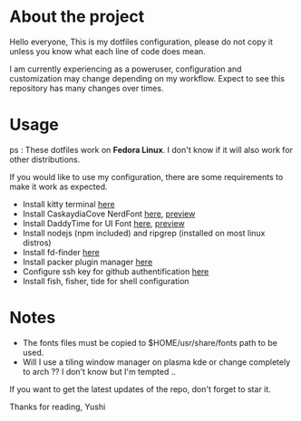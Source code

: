 # About the project
Hello everyone,
This is my dotfiles configuration, please do not copy it unless you know what
each line of code does mean.

I am currently experiencing as a poweruser, configuration and customization
may change depending on my workflow. Expect to see this repository has many
changes over times.

# Usage

ps : These dotfiles work on **Fedora Linux**. I don't know if it will
also work for other distributions.

If you would like to use my configuration, there are some requirements to make
it work as expected.

- Install kitty terminal [here](https://sw.kovidgoyal.net/kitty/binary/)
- Install CaskaydiaCove NerdFont [here](https://github.com/ryanoasis/nerd-fonts/releases/download/v3.0.2/CascadiaCode.zip),
 [preview](https://www.programmingfonts.org/#cascadia-code)
- Install DaddyTime for UI Font [here](https://github.com/ryanoasis/nerd-fonts/releases/download/v3.0.2/DaddyTimeMono.zip),
 [preview](https://www.programmingfonts.org/#daddytimemono)
- Install nodejs (npm included) and ripgrep (installed on most linux distros)
- Install fd-finder [here](https://github.com/sharkdp/fd)
- Install packer plugin manager [here](https://github.com/wbthomason/packer.nvim)
- Configure ssh key for github authentification [here](https://docs.github.com/en/authentication/connecting-to-github-with-ssh)
- Install fish, fisher, tide for shell configuration

# Notes
- The fonts files must be copied to $HOME/usr/share/fonts path to be used.
- Will I use a tiling window manager on plasma kde or change completely to arch ??
I don't know but I'm tempted ..


If you want to get the latest updates of the repo, don't forget to star it.

Thanks for reading,
Yushi

